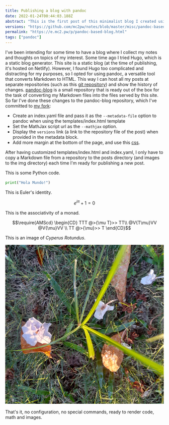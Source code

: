 ```yaml
---
title: Publishing a blog with pandoc
date: 2022-01-24T00:44:03.188Z
abstract: "This is the first post of this minimalist blog I created using [pandoc-blog](https://github.com/lukasschwab/pandoc-blog)."
versions: "https://github.com/mc2pw/notes/blob/master/misc/pandoc-based-blog.md"
permalink: "https://e.mc2.pw/p/pandoc-based-blog.html"
tags: ["pandoc"]
---
```

<!-- Other possible metadata for organizing can be index_permalink, prev_permalink, next_permalink and the corresponding index-versions, prev_versions, next_versions. Also include updated (timestamp), when it applies. -->

I've been intending for some time to have a blog where I collect my notes and thoughts on topics of my interest. Some time ago I tried Hugo, which is a static blog generator. This site is a static blog (at the time of publishing, it's hosted on Netlify). However, I found Hugo too complicated and distracting for my purposes, so I opted for using pandoc, a versatile tool that converts Markdown to HTML. This way I can host all my posts at separate repositories (such as this [git repository](https://github.com/mc2pw/notes)) and show the history of changes. [pandoc-blog](https://github.com/lukasschwab/pandoc-blog) is a small repository that is ready out of the box for the task of converting my Markdown files into the files served by this site. So far I've done these changes to the pandoc-blog repository, which I've committed to [my fork](https://github.com/lukasschwab/mc2pw):

- Create an index.yaml file and pass it as the `--metadata-file` option to pandoc when using the templates/index.html template
- Set the MathJax script url as the `--mathjax` option.
- Display the `versions` link (a link to the repository file of the post) when provided in the metadata block.
- Add more margin at the bottom of the page, and use this [css](https://gist.github.com/killercup/5917178).

After having customized templates/index.html and index.yaml, I only have to copy a Markdown file from a repository to the posts directory (and images to the img directory) each time I'm ready for publishing a new post.

This is some Python code.

```python
print("Hola Mundo!")
```

This is Euler's identity.

$$ e^{i\pi} + 1 = 0 $$

This is the associativity of a monad.

$$\require{AMScd}
\begin{CD}
TTT @>{\mu T}>> TT\\
@V{T\mu}VV @V{\mu}VV \\
TT @>{\mu}>> T
\end{CD}$$
<!-- For more mathjax see math.stackexchange etc. -->

This is an image of _Cyperus Rotundus_.

![Cyperus Rotundus](../img/misc/cyperus-rotundus.jpg)

That's it, no configuration, no special commands, ready to render code, math and images.
